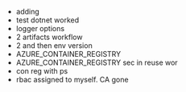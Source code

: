 * adding
* test dotnet worked
* logger options
* 2 artifacts workflow
* 2 and then env version
* AZURE_CONTAINER_REGISTRY
* AZURE_CONTAINER_REGISTRY sec in reuse wor
* con reg with ps
* rbac assigned to myself. CA gone
